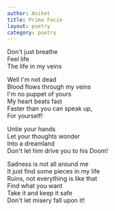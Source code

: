 ```yaml
---
author: Aniket
title: Prima Facie
layout: poetry
category: poetry
---
```

Don't just breathe  
Feel life  
The life in my veins

Well I'm not dead  
Blood flows through my veins  
I'm no puppet of yours  
My heart beats fast  
Faster than you can speak up,  
For yourself!

Untie your hands  
Let your thoughts wonder  
Into a dreamland  
Don't let him drive you to his Doom!

Sadness is not all around me  
It just find some pieces in my life  
Ruins, not everything is like that  
Find what you want  
Take it and keep it safe  
Don't let misery fall upon it!